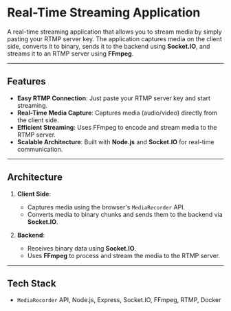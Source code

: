 # Real-Time Streaming Application

A real-time streaming application that allows you to stream media by simply pasting your RTMP server key. The application captures media on the client side, converts it to binary, sends it to the backend using **Socket.IO**, and streams it to an RTMP server using **FFmpeg**.

---

## Features
- **Easy RTMP Connection**: Just paste your RTMP server key and start streaming.
- **Real-Time Media Capture**: Captures media (audio/video) directly from the client side.
- **Efficient Streaming**: Uses FFmpeg to encode and stream media to the RTMP server.
- **Scalable Architecture**: Built with **Node.js** and **Socket.IO** for real-time communication.

---

## Architecture
1. **Client Side**:
   - Captures media using the browser's `MediaRecorder` API.
   - Converts media to binary chunks and sends them to the backend via **Socket.IO**.

2. **Backend**:
   - Receives binary data using **Socket.IO**.
   - Uses **FFmpeg** to process and stream the media to the RTMP server.

---

## Tech Stack
- `MediaRecorder` API,  Node.js, Express, Socket.IO, FFmpeg, RTMP, Docker
